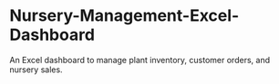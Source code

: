 # Nursery-Management-Excel-Dashboard
An Excel dashboard to manage plant inventory, customer orders, and nursery sales.
